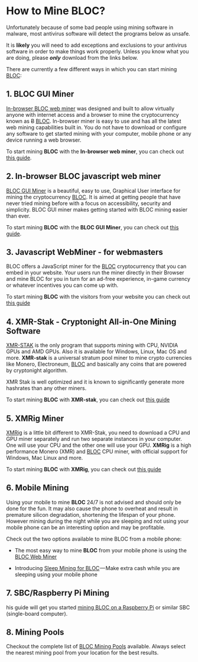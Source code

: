 # **How to Mine BLOC?**<a name="how-to-mine"></a>

Unfortunately because of some bad people using mining software in malware, most antivirus software will detect the programs below as unsafe.

It is **likely** you will need to add exceptions and exclusions to your antivirus software in order to make things work properly. Unless you know what you are doing, please ***only*** download from the links below.

There are currently a few different ways in which you can start mining [BLOC](https://bloc.money):

## **1. BLOC GUI Miner**

[In-browser BLOC web miner](../mining/bloc-in-browser-javascript-web-miner.md) was designed and built to allow virtually anyone with internet access and a browser to mine the cryptocurrency known as Ƀ [BLOC](https://bloc.money). In-browser miner is easy to use and has all the latest web mining capabilities built in. You do not have to download or configure any software to get started mining with your computer, mobile phone or any device running a web browser.

To start mining **BLOC** with the **In-browser web miner**, you can check out [this guide](../mining/bloc-in-browser-javascript-web-miner.md).

## **2. In-browser BLOC javascript web miner**

[BLOC GUI Miner](../mining/BLOC-GUI-Miner.md) is a beautiful, easy to use, Graphical User interface for mining the cryptocurrency [BLOC](https://bloc.money).
It is aimed at getting people that have never tried mining before with a focus on accessibility, security and simplicity.
BLOC GUI miner makes getting started with BLOC mining easier than ever.

To start mining **BLOC** with the **BLOC GUI Miner**, you can check out [this guide](../mining/BLOC-GUI-Miner.md).

## **3. Javascript WebMiner - for webmasters**

BLOC offers a JavaScript miner for the [BLOC](https://bloc.money) cryptocurrency that you can embed in your website. Your users run the miner directly in their Browser and mine BLOC for you in turn for an ad-free experience, in-game currency or whatever incentives you can come up with.

To start mining **BLOC** with the visitors from your website you can check out [this guide](../mining/bloc-javascript-miner.md)

## **4. XMR-Stak - Cryptonight All-in-One Mining Software**

[XMR-STAK](../mining/XMR-Stak-index.md) is the only program that supports mining with CPU, NVIDIA GPUs and AMD GPUs. Also it is available for Windows, Linux, Mac OS and more. **XMR-stak** is a universal stratum pool miner to mine crypto currencies like Monero, Electroneum, [BLOC](https://bloc.money) and basically any coins that are powered by cryptonight algorithm.

XMR Stak is well optimized and it is known to significantly generate more hashrates than any other miners.

To start mining **BLOC** with **XMR-stak**, you can check out [this guide](../mining/XMR-Stak-index.md)

## **5. XMRig Miner**

[XMRig](../mining/XMRIG-index.md) is a little bit different to XMR-Stak, you need to download a CPU and GPU miner separately and run two separate instances in your computer. One will use your CPU and the other one will use your GPU. **XMRig** is a high performance Monero (XMR) and [BLOC](https://bloc.money) CPU miner, with official support for Windows, Mac Linux and more. 

To start mining **BLOC** with **XMRig**, you can check out [this guide](../mining/XMRIG-index.md)

## **6. Mobile Mining**

Using your mobile to mine **BLOC** 24/7 is not advised and should only be done for the fun. It may also cause the phone to overheat and result in premature silicon degradation, shortening the lifespan of your phone. However mining during the night while you are sleeping and not using your mobile phone can be an interesting option and may be profitable.

Check out the two options available to mine BLOC from a mobile phone:

* The most easy way to mine **BLOC** from your mobile phone is using the [BLOC Web Miner](../mining/bloc-in-browser-javascript-web-miner.md)

* Introducing [Sleep Mining for BLOC](../mining/mobile-mining/Sleep-Mining.md) — Make extra cash while you are sleeping using your mobile phone

## **7. SBC/Raspberry Pi Mining**

his guide will get you started [mining BLOC on a Raspberry Pi](../mining/BLOC-Mining-Rasberry-Pi.md) or similar SBC (single-board computer).

## **8. Mining Pools**

Checkout the complete list of [BLOC Mining Pools](../mining/Pools.md) available. Always select the nearest mining pool from your location for the best results.